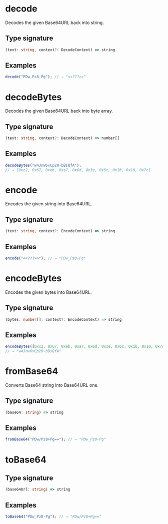 # decode

Decodes the given Base64URL back into string.

## Type signature

<!-- prettier-ignore-start -->
```typescript
(text: string, context?: DecodeContext) => string
```
<!-- prettier-ignore-end -->

## Examples

<!-- prettier-ignore-start -->
```javascript
decode("PDw_Pz8-Pg"); // ⇒ "<<???>>"
```
<!-- prettier-ignore-end -->

# decodeBytes

Decodes the given Base64URL back into byte array.

## Type signature

<!-- prettier-ignore-start -->
```typescript
(text: string, context?: DecodeContext) => number[]
```
<!-- prettier-ignore-end -->

## Examples

<!-- prettier-ignore-start -->
```javascript
decodeBytes("w4Jnw6vCp20-bBsQfA");
// ⇒ [0xc2, 0x67, 0xeb, 0xa7, 0x6d, 0x3e, 0x6c, 0x1b, 0x10, 0x7c]
```
<!-- prettier-ignore-end -->

# encode

Encodes the given string into Base64URL.

## Type signature

<!-- prettier-ignore-start -->
```typescript
(text: string, context?: EncodeContext) => string
```
<!-- prettier-ignore-end -->

## Examples

<!-- prettier-ignore-start -->
```javascript
encode("<<???>>"); // ⇒ "PDw_Pz8-Pg"
```
<!-- prettier-ignore-end -->

# encodeBytes

Encodes the given bytes into Base64URL.

## Type signature

<!-- prettier-ignore-start -->
```typescript
(bytes: number[], context?: EncodeContext) => string
```
<!-- prettier-ignore-end -->

## Examples

<!-- prettier-ignore-start -->
```javascript
encodeBytes([0xc2, 0x67, 0xeb, 0xa7, 0x6d, 0x3e, 0x6c, 0x1b, 0x10, 0x7c]);
// ⇒ "w4Jnw6vCp20-bBsQfA"
```
<!-- prettier-ignore-end -->

# fromBase64

Converts Base64 string into Base64URL one.

## Type signature

<!-- prettier-ignore-start -->
```typescript
(base64: string) => string
```
<!-- prettier-ignore-end -->

## Examples

<!-- prettier-ignore-start -->
```javascript
fromBase64("PDw/Pz8+Pg=="); // ⇒ "PDw_Pz8-Pg"
```
<!-- prettier-ignore-end -->

# toBase64

## Type signature

<!-- prettier-ignore-start -->
```typescript
(base64Url: string) => string
```
<!-- prettier-ignore-end -->

## Examples

<!-- prettier-ignore-start -->
```javascript
toBase64("PDw_Pz8-Pg"); // ⇒ "PDw/Pz8+Pg=="
```
<!-- prettier-ignore-end -->
